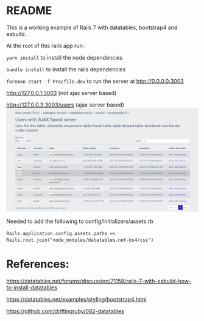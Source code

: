# README

This is a working example of Rails 7 with datatables, bootstrap4 and esbuild.

At the root of this rails app run:

`yarn install` to install the node dependencies

`bundle install` to install the rails dependencies
 
`foreman start -f Procfile.dev` to run the server at http://0.0.0.0:3003

 http://127.0.0.1:3003 (not ajax server based)
 
 http://127.0.0.3:3003/users (ajax server based)
 ![](doc/datatables.png)


Needed to add the following to config/initializers/assets.rb

`Rails.application.config.assets.paths << Rails.root.join("node_modules/datatables.net-bs4/css")`

# References:
https://datatables.net/forums/discussion/71158/rails-7-with-esbuild-how-to-install-datatables

https://datatables.net/examples/styling/bootstrap4.html

https://github.com/driftingruby/082-datatables
